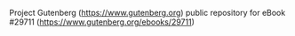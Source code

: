 Project Gutenberg (https://www.gutenberg.org) public repository for eBook #29711 (https://www.gutenberg.org/ebooks/29711)
